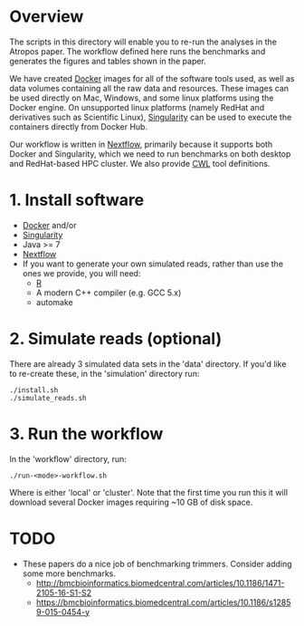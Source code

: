 # Overview

The scripts in this directory will enable you to re-run the analyses in the Atropos paper. The workflow defined here runs the benchmarks and generates the figures and tables shown in the paper.

We have created [Docker](https://www.docker.com/) images for all of the software tools used, as well as data volumes containing all the raw data and resources. These images can be used directly on Mac, Windows, and some linux platforms using the Docker engine. On unsupported linux platforms (namely RedHat and derivatives such as Scientific Linux), [Singularity](http://singularity.lbl.gov/) can be used to execute the containers directly from Docker Hub. 

Our workflow is written in [Nextflow](https://www.nextflow.io/index.html), primarily because it supports both Docker and Singularity, which we need to run benchmarks on both desktop and RedHat-based HPC cluster. We also provide [CWL](http://www.commonwl.org/) tool definitions.

# 1. Install software

* [Docker](https://www.docker.com/) and/or
* [Singularity](http://singularity.lbl.gov/)
* Java >= 7
* [Nextflow](https://www.nextflow.io/index.html)
* If you want to generate your own simulated reads, rather than use the ones we provide, you will need:
    * [R](https://www.r-project.org/about.html)
    * A modern C++ compiler (e.g. GCC 5.x)
    * automake

# 2. Simulate reads (optional)

There are already 3 simulated data sets in the 'data' directory. If you'd like to re-create these, in the 'simulation' directory run:

    ./install.sh
    ./simulate_reads.sh

# 3. Run the workflow

In the 'workflow' directory, run:

    ./run-<mode>-workflow.sh

Where <mode> is either 'local' or 'cluster'. Note that the first time you run this it will download several Docker images requiring ~10 GB of disk space.

# TODO

* These papers do a nice job of benchmarking trimmers. Consider adding some more benchmarks.
    * http://bmcbioinformatics.biomedcentral.com/articles/10.1186/1471-2105-16-S1-S2
    * https://bmcbioinformatics.biomedcentral.com/articles/10.1186/s12859-015-0454-y
